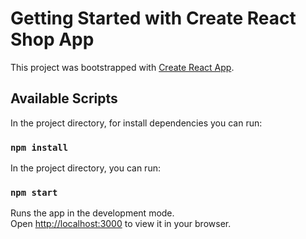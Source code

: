 # Getting Started with Create React Shop App

This project was bootstrapped with [Create React App](https://github.com/facebook/create-react-app).

## Available Scripts

In the project directory, for install dependencies you can run:

### `npm install`

In the project directory, you can run:

### `npm start`

Runs the app in the development mode.\
Open [http://localhost:3000](http://localhost:3000) to view it in your browser.